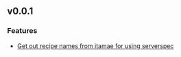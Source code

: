 ## v0.0.1

### Features

* [Get out recipe names from itamae for using serverspec](https://github.com/ntrv/itamae-recipe-loader/commit/8a90ac2fb2da93f2f49c952ad2ab9b19a54e7073)

